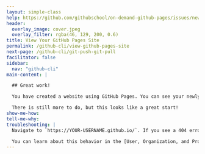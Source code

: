 ```yaml
---
layout: simple-class
help: https://github.com/githubschool/on-demand-github-pages/issues/new?title=I%20need%20help&body=Describe%20what%20you%20need%20help%20with%20here.
header:
  overlay_image: cover.jpeg
  overlay_filter: rgba(46, 129, 200, 0.6)
title: View Your GitHub Pages Site
permalink: /github-cli/view-github-pages-site
next-page: /github-cli/git-push-git-pull
facilitator: false
sidebar:
  nav: "github-cli"
main-content: |

  ## Great work!

  You have created a website using GitHub Pages. You can see your newly published site at `https://YOUR-USERNAME.github.io/`!

  There is still more to do, but this looks like a great start!
show-me-how:
tell-me-why:
troubleshooting: |
  Navigate to `https://YOUR-USERNAME.github.io/`. If you see a 404 error, ensure that your repository is named `YOUR-USERNAME.github.io`. If it is not, you web site will be served at: `https://YOUR-USERNAME.github.io/REPOSITORY-NAME`.

  You can learn about this behavior in the [User, Organization, and Project Pages documentation](https://help.github.com/articles/user-organization-and-project-pages/).
---
```

